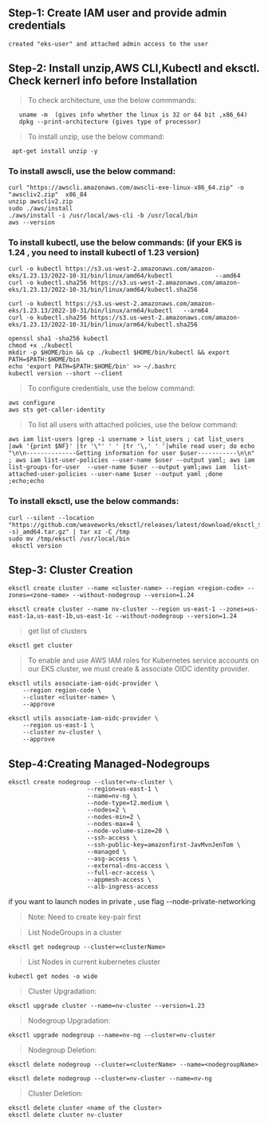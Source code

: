 
## Step-1: Create IAM user and provide admin credentials
 
    created "eks-user" and attached admin access to the user

## Step-2: Install unzip,AWS CLI,Kubectl and eksctl. Check kernerl info before Installation

> To check architecture, use the below commmands:

	   uname -m  (gives info whether the linux is 32 or 64 bit ,x86_64)
	   dpkg --print-architecture (gives type of processor)

> To install unzip, use the below command:

     apt-get install unzip -y

                                                          
                                                          
### To install awscli, use the below command:

    curl "https://awscli.amazonaws.com/awscli-exe-linux-x86_64.zip" -o "awscliv2.zip"  x86_84
    unzip awscliv2.zip
    sudo ./aws/install
    ./aws/install -i /usr/local/aws-cli -b /usr/local/bin
    aws --version


                                                      
  ### To install kubectl, use the below commands: (if your EKS is 1.24 , you need to install kubectl of 1.23 version) 

    curl -o kubectl https://s3.us-west-2.amazonaws.com/amazon-eks/1.23.13/2022-10-31/bin/linux/amd64/kubectl            --amd64
    curl -o kubectl.sha256 https://s3.us-west-2.amazonaws.com/amazon-eks/1.23.13/2022-10-31/bin/linux/amd64/kubectl.sha256

    curl -o kubectl https://s3.us-west-2.amazonaws.com/amazon-eks/1.23.13/2022-10-31/bin/linux/arm64/kubectl   --arm64
    curl -o kubectl.sha256 https://s3.us-west-2.amazonaws.com/amazon-eks/1.23.13/2022-10-31/bin/linux/arm64/kubectl.sha256 

    openssl sha1 -sha256 kubectl
    chmod +x ./kubectl
    mkdir -p $HOME/bin && cp ./kubectl $HOME/bin/kubectl && export PATH=$PATH:$HOME/bin
    echo 'export PATH=$PATH:$HOME/bin' >> ~/.bashrc
    kubectl version --short --client


> To configure credentials, use the below command:

    aws configure
    aws sts get-caller-identity


> To list all users with attached policies, use the below command:

	aws iam list-users |grep -i username > list_users ; cat list_users |awk '{print $NF}' |tr '\"' ' ' |tr '\,' ' '|while read user; do echo "\n\n--------------Getting information for user $user-----------\n\n" ; aws iam list-user-policies --user-name $user --output yaml; aws iam list-groups-for-user  --user-name $user --output yaml;aws iam  list-attached-user-policies --user-name $user --output yaml ;done ;echo;echo



### To install eksctl, use the below commands: 

    curl --silent --location "https://github.com/weaveworks/eksctl/releases/latest/download/eksctl_$(uname -s)_amd64.tar.gz" | tar xz -C /tmp
    sudo mv /tmp/eksctl /usr/local/bin
     eksctl version


## Step-3:  Cluster Creation

	eksctl create cluster --name <cluster-name> --region <region-code> --zones=<zone-name> --without-nodegroup --version=1.24

	eksctl create cluster --name nv-cluster --region us-east-1 --zones=us-east-1a,us-east-1b,us-east-1c --without-nodegroup --version=1.24


> get list of clusters

	eksctl get cluster   

> To enable and use AWS IAM roles for Kubernetes service accounts on our EKS cluster, we must create & associate OIDC identity provider.


    eksctl utils associate-iam-oidc-provider \
        --region region-code \
        --cluster <cluster-name> \
        --approve

    eksctl utils associate-iam-oidc-provider \
        --region us-east-1 \
        --cluster nv-cluster \
        --approve


## Step-4:Creating Managed-Nodegroups

    eksctl create nodegroup --cluster=nv-cluster \
                          --region=us-east-1 \
                          --name=nv-ng \
                          --node-type=t2.medium \
                          --nodes=2 \
                          --nodes-min=2 \
                          --nodes-max=4 \
                          --node-volume-size=20 \
                          --ssh-access \
                          --ssh-public-key=amazonfirst-JavMvnJenTom \
                          --managed \
                          --asg-access \
                          --external-dns-access \
                          --full-ecr-access \
                          --appmesh-access \
                          --alb-ingress-access  
   if you want to launch nodes in private , use flag --node-private-networking

> Note: Need to create key-pair first 

> List NodeGroups in a cluster

    eksctl get nodegroup --cluster=<clusterName>

> List Nodes in current kubernetes cluster

    kubectl get nodes -o wide

> Cluster Upgradation:

	eksctl upgrade cluster --name=nv-cluster --version=1.23

> Nodegroup Upgradation:

	eksctl upgrade nodegroup --name=nv-ng --cluster=nv-cluster

> Nodegroup Deletion:

	eksctl delete nodegroup --cluster=<clusterName> --name=<nodegroupName>

	eksctl delete nodegroup --cluster=nv-cluster --name=nv-ng

> Cluster Deletion:

    eksctl delete cluster <name of the cluster>
    eksctl delete cluster nv-cluster
